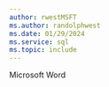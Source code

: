 ```yaml
---
author: rwestMSFT
ms.author: randolphwest
ms.date: 01/29/2024
ms.service: sql
ms.topic: include
---
```

 Microsoft Word 
